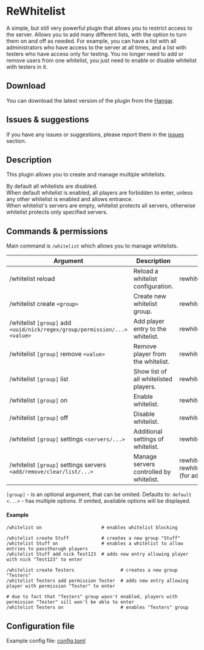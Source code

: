 # ReWhitelist
A simple, but still very powerful plugin that allows you to restrict access to the server. Allows you to add many different lists, with the option to turn them on and off as needed. 
For example, you can have a list with all administrators who have access to the server at all times, and a list with testers who have access only for testing. 
You no longer need to add or remove users from one whitelist, you just need to enable or disable  whitelist with testers in it.

## Download
You can download the latest version of the plugin from the [Hangar](https://hangar.papermc.io/ReModded/ReWhitelist).

## Issues & suggestions
If you have any issues or suggestions, please report them in the [issues](https://github.com/ReModded/ReWhitelist/issues) section.

## Description
This plugin allows you to create and manage multiple whitelists.

By default all whitelists are disabled.<br>
When default whitelist is enabled, all players are forbidden to enter, unless any other whitelist is enabled and allows entrance.<br>
When whitelist's servers are empty, whitelist protects all servers, otherwise whitelist protects only specified servers.


## Commands & permissions
Main command is `/whitelist` which allows you to manage whitelists.

| Argument                                                                    | Description                             | Permission                                                                                                                    |
|-----------------------------------------------------------------------------|-----------------------------------------|-------------------------------------------------------------------------------------------------------------------------------|
| /whitelist reload                                                           | Reload a whitelist configuration.       | rewhitelist.command.whitelist.reload                                                                                          |
| /whitelist create `<group>`                                                 | Create new whitelist group.             | rewhitelist.command.whitelist.create                                                                                          |
| /whitelist `[group]` add `<uuid/nick/regex/group/permission/...>` `<value>` | Add player entry to the whitelist.      | rewhitelist.command.whitelist.add                                                                                             |
| /whitelist `[group]` remove `<value>`                                       | Remove player from the whitelist.       | rewhitelist.command.whitelist.remove                                                                                          |
| /whitelist `[group]` list                                                   | Show list of all whitelisted players.   | rewhitelist.command.whitelist.list                                                                                            |
| /whitelist `[group]` on                                                     | Enable whitelist.                       | rewhitelist.command.whitelist.on                                                                                              |
| /whitelist `[group]` off                                                    | Disable whitelist.                      | rewhitelist.command.whitelist.off                                                                                             |
| /whitelist `[group]` settings `<servers/...>`                               | Additional settings of whitelist.       | rewhitelist.command.whitelist.settings                                                                                        |
| /whitelist `[group]` settings servers `<add/remove/clear/list/...>`         | Manage servers controlled by whitelist. | rewhitelist.command.whitelist.settings.servers<br/>rewhitelist.command.whitelist.settings.servers.edit (for add/remove/clear) |

`[group]` - is an optional argument, that can be omited. Defaults to: `default`<br>
`<...>` - has multiple options. If omited, available options will be displayed.

#### Example
```
/whitelist on                      # enables whitelist blocking

/whitelist create Stuff            # creates a new group "Stuff"
/whitelist Stuff on                # enables a whitelist to allow entries to passthorugh players
/whitelist Stuff add nick Test123  # adds new entry allowing player with nick "Test123" to enter

/whitelist create Testers                 # creates a new group "Testers"
/whitelist Testers add permission Tester  # adds new entry allowing player with permission "Tester" to enter

# due to fact that "Testers" group wasn't enabled, players with permission "Tester" sill won't be able to enter
/whitelist Testers on                     # enables "Testers" group
```

## Configuration file
Example config file:
[config.toml](/src/main/resources/config.toml)
